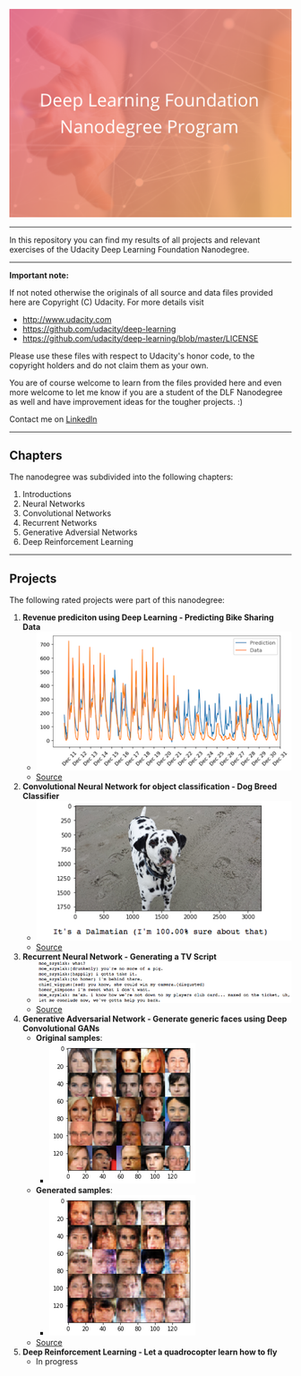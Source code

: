 ![](DLF.png)

---

In this repository you can find my results of all projects and relevant exercises of the Udacity Deep Learning Foundation Nanodegree.

---

**Important note:**

If not noted otherwise the originals of all source and data files provided here are Copyright (C) Udacity.
For more details visit
- http://www.udacity.com
- https://github.com/udacity/deep-learning
- https://github.com/udacity/deep-learning/blob/master/LICENSE

Please use these files with respect to Udacity's honor code, to the copyright holders and do not claim them as your own.

You are of course welcome to learn from the files provided here and even more welcome to let me know if you are a student of the DLF Nanodegree as well and have improvement ideas for the tougher projects. :) 

Contact me on [LinkedIn](https://www.linkedin.com/in/michael-ikemann/)

---

## Chapters ##

The nanodegree was subdivided into the following chapters:

1. Introductions
2. Neural Networks
3. Convolutional Networks
4. Recurrent Networks
5. Generative Adversial Networks
6. Deep Reinforcement Learning

---

## Projects ##

The following rated projects were part of this nanodegree:

1. **Revenue prediciton using Deep Learning - Predicting Bike Sharing Data**
    - ![](images/project_1.png)
    - [Source](2_1_Project_1_FirstNeuralNetwork/Your_first_neural_network.ipynb)
2. **Convolutional Neural Network for object classification - Dog Breed Classifier**
    - ![](images/project_2.png)
    - [Source](3_3_Project_2_Dog_Breed_Classifier/dog_app.ipynb)
3. **Recurrent Neural Network - Generating a TV Script**
    - ![](images/project_3.png)
    - [Source](4_7_Project_3_RNN_TV_Script/dlnd_tv_script_generation.ipynb)
4. **Generative Adversarial Network - Generate generic faces using Deep Convolutional GANs**
    - **Original samples**: 
        - ![](images/project_4a.png)
    - **Generated samples**:
        - ![](images/project_4b.png)
    - [Source](5_3_Project_4_Face_Generation/dlnd_face_generation.ipynb)
5. **Deep Reinforcement Learning - Let a quadrocopter learn how to fly**
    - In progress
